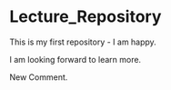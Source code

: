 # Lecture_Repository

This is my first repository - I am happy.

I am looking forward to learn more.

New Comment.
